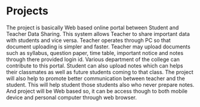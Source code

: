 # Projects
The project is basically Web based online portal between Student and Teacher Data Sharing. This system allows Teacher to share important data with students and vice versa. Teacher operates through PC so that document uploading is simpler and faster. Teacher may upload documents such as syllabus, question paper, time table, important notice and notes through there provided login id. Various department of the college can contribute to this portal. Student can also upload notes which can helps their classmates as well as future students coming to that class.
The project will also help to promote better communication between teacher and the student. This will help student those students also who never prepare notes. And project will be Web based so, it can be access though to both mobile device and personal computer through web browser.
